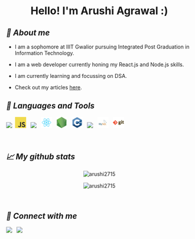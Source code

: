 <h1 align="center"> Hello! I'm Arushi Agrawal :)</h1>

<h2><i> 🌸 About me </i></h2>

- I am a sophomore at IIIT Gwalior pursuing Integrated Post Graduation in Information Technology.

- I am a web developer currently honing my React.js and Node.js skills.

- I am currently learning and focussing on DSA.

* Check out my articles [here](https://medium.com/@arushiagr1720).

<h2><i>📝 Languages and Tools </i></h2>
<p float="center">
<img height="30" src="https://user-images.githubusercontent.com/78142604/149630531-6ebe40af-8662-4fd9-ae00-c9471026aec1.png">&nbsp;
<img height="30" src="https://raw.githubusercontent.com/github/explore/80688e429a7d4ef2fca1e82350fe8e3517d3494d/topics/javascript/javascript.png"> &nbsp;
<img height="30" src="https://user-images.githubusercontent.com/78142604/149630555-2a25a1bb-e258-46f4-8a99-2ec45dc5b34e.png"> &nbsp;
<img height="30" src="https://raw.githubusercontent.com/github/explore/80688e429a7d4ef2fca1e82350fe8e3517d3494d/topics/react/react.png"> &nbsp;
<img height="30" src="https://raw.githubusercontent.com/github/explore/80688e429a7d4ef2fca1e82350fe8e3517d3494d/topics/nodejs/nodejs.png"> &nbsp;
<img height="30" src="https://raw.githubusercontent.com/github/explore/80688e429a7d4ef2fca1e82350fe8e3517d3494d/topics/cpp/cpp.png"> &nbsp;
<img height="30" src="https://user-images.githubusercontent.com/78142604/149630593-80e00fc2-1756-4a03-97e1-a9f291a1dd0c.png"> &nbsp;
 <img height="30" src="https://raw.githubusercontent.com/github/explore/80688e429a7d4ef2fca1e82350fe8e3517d3494d/topics/mysql/mysql.png"> &nbsp;
  <img height="30" src="https://raw.githubusercontent.com/github/explore/80688e429a7d4ef2fca1e82350fe8e3517d3494d/topics/git/git.png">
</p>

<br>

<h2><i> 📈 My github stats </i></h2>

<p align="center"> <img src="https://github-readme-stats.vercel.app/api?username=arushi2715&show_icons=true&theme=gotham" alt="arushi2715" />
<div align="center">
<p><img align="center" src="https://github-readme-streak-stats.herokuapp.com?user=arushi2715&theme=gotham&date_format=M%20j%5B%2C%20Y%5D" alt="arushi2715" /></p>
</div>

<br>
<h2><i>  💬 Connect with me </i></h2>
<a href=""><img src="https://user-images.githubusercontent.com/78142604/177980324-b8f7039b-56be-4b5c-8e3e-dc70b147e7a2.png" style="width:30px"/></a> &nbsp;
<a href=""><img src="https://user-images.githubusercontent.com/78142604/177979994-5df26b2f-3d7d-4518-bc4c-338a61597091.png" style="width:30px"/></a>

